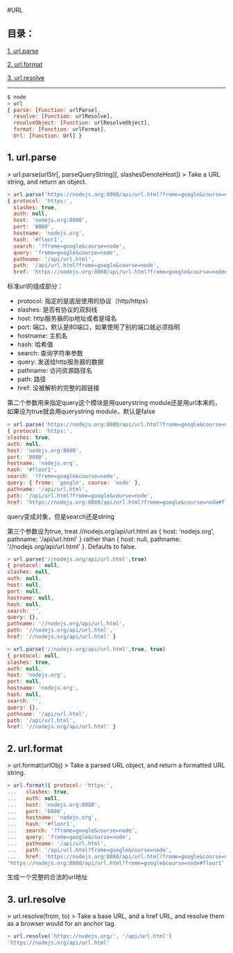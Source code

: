 #URL

## 目录：
[1. url.parse](#1)

[2. url.format](#2)

[3. url.resolve](#3)

---

```javascript
$ node
> url
{ parse: [Function: urlParse],
  resolve: [Function: urlResolve],
  resolveObject: [Function: urlResolveObject],
  format: [Function: urlFormat],
  Url: [Function: Url] }
```

<h2 id="1">1. url.parse</h2>
> url.parse(urlStr[, parseQueryString][, slashesDenoteHost])
> Take a URL string, and return an object.

```javascript
> url.parse('https://nodejs.org:8080/api/url.html?frome=google&course=node#floor1')
{ protocol: 'https:',
  slashes: true,
  auth: null,
  host: 'nodejs.org:8080',
  port: '8080',
  hostname: 'nodejs.org',
  hash: '#floor1',
  search: '?frome=google&course=node',
  query: 'frome=google&course=node',
  pathname: '/api/url.html',
  path: '/api/url.html?frome=google&course=node',
  href: 'https://nodejs.org:8080/api/url.html?frome=google&course=node#floor1' }
  ```
  标准url的组成部分：

  * protocol: 指定的是底层使用的协议（http/https）
  * slashes: 是否有协议的双斜线
  * host: http服务器的ip地址或者是域名
  * port: 端口，默认是80端口，如果使用了别的端口就必须指明
  * hostname: 主机名 
  * hash: 哈希值
  * search: 查询字符串参数
  * query: 发送给http服务器的数据
  * pathname: 访问资源路径名
  * path: 路径
  * href: 没被解析的完整的超链接

  第二个参数用来指定query这个模块是用querystring module还是用url本来的，如果设为true就会用querystring module，默认是false

  ```javascript
  > url.parse('https://nodejs.org:8080/api/url.html?frome=google&course=node#floor1', true)
{ protocol: 'https:',
  slashes: true,
  auth: null,
  host: 'nodejs.org:8080',
  port: '8080',
  hostname: 'nodejs.org',
  hash: '#floor1',
  search: '?frome=google&course=node',
  query: { frome: 'google', course: 'node' },
  pathname: '/api/url.html',
  path: '/api/url.html?frome=google&course=node',
  href: 'https://nodejs.org:8080/api/url.html?frome=google&course=node#floor1' }
  ```
  query变成对象，但是search还是string

  第三个参数设为true, treat //nodejs.org/api/url.html as { host: 'nodejs.org', pathname: '/api/url.html' } rather than { host: null, pathname: '//nodejs.org/api/url.html' }. Defaults to false.
  ```javascript
  > url.parse('//nodejs.org/api/url.html',true)
{ protocol: null,
  slashes: null,
  auth: null,
  host: null,
  port: null,
  hostname: null,
  hash: null,
  search: '',
  query: {},
  pathname: '//nodejs.org/api/url.html',
  path: '//nodejs.org/api/url.html',
  href: '//nodejs.org/api/url.html' }
  ```
  ```javascript
  > url.parse('//nodejs.org/api/url.html',true, true)
{ protocol: null,
  slashes: true,
  auth: null,
  host: 'nodejs.org',
  port: null,
  hostname: 'nodejs.org',
  hash: null,
  search: '',
  query: {},
  pathname: '/api/url.html',
  path: '/api/url.html',
  href: '//nodejs.org/api/url.html' }
  ```

<h2 id="2">2. url.format</h2>
> url.format(urlObj)
> Take a parsed URL object, and return a formatted URL string.

  ```javascript
  > url.format({ protocol: 'https:',
...   slashes: true,
...   auth: null,
...   host: 'nodejs.org:8080',
...   port: '8080',
...   hostname: 'nodejs.org',
...   hash: '#floor1',
...   search: '?frome=google&course=node',
...   query: 'frome=google&course=node',
...   pathname: '/api/url.html',
...   path: '/api/url.html?frome=google&course=node',
...   href: 'https://nodejs.org:8080/api/url.html?frome=google&course=node#floor1' })
'https://nodejs.org:8080/api/url.html?frome=google&course=node#floor1'
  ```
  生成一个完整的合法的url地址

<h2 id="2">3. url.resolve</h2>
> url.resolve(from, to)
> Take a base URL, and a href URL, and resolve them as a browser would for an anchor tag.

```javascript
> url.resolve('https://nodejs.org/', '/api/url.html')
'https://nodejs.org/api/url.html'
```




